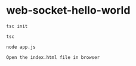 # web-socket-hello-world
```
tsc init
```

```
tsc
```

```
node app.js
```

```
Open the index.html file in browser
```
